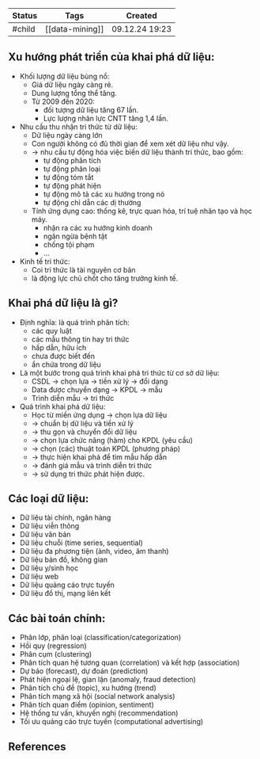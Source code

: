 
| Status | Tags            | Created        |
| ------ | --------------- | -------------- |
| #child | [[data-mining]] | 09.12.24 19:23 |


## Xu hướng phát triển của khai phá dữ liệu:
- Khối lượng dữ liệu bùng nổ:
	- Giá dữ liệu ngày càng rẻ.
	- Dung lượng tổng thể tăng.
	- Từ 2009 đến 2020:
		- đối tượng dữ liệu tăng 67 lần.
		- Lực lượng nhân lực CNTT tăng 1,4 lần.
- Nhu cầu thu nhận tri thức từ dữ liệu:
	- Dữ liệu ngày càng lớn
	- Con người không có đủ thời gian để xem xét dữ liệu như vậy.
	- -> nhu cầu tự động hóa việc biến dữ liệu thành tri thức, bao gồm:
		- tự động phân tích
		- tự động phân loại
		- tự động tóm tắt
		- tự động phát hiện
		- tự động mô tả các xu hướng trong nó
		- tự động chỉ dẫn các dị thường
	- Tính ứng dụng cao: thống kê, trực quan hóa, trí tuệ nhân tạo và học máy.
		- nhận ra các xu hướng kinh doanh
		- ngăn ngừa bệnh tật
		- chống tội phạm
		- ...
- Kinh tế tri thức:
	- Coi tri thức là tài nguyên cơ bản 
	- là động lực chủ chốt cho tăng trưởng kinh tế.

## Khai phá dữ liệu là gì?
- Định nghĩa: là quá trình phân tích:
	- các quy luật
	- các mẫu thông tin hay tri thức
	- hấp dẫn, hữu ích
	- chưa được biết đến
	- ẩn chứa trong dữ liệu
- Là một bước trong quá trình khai phá tri thức từ cơ sở dữ liệu:
	- CSDL -> chọn lựa -> tiền xử lý -> đổi dạng
	- Data được chuyển dạng -> KPDL -> mẫu
	- Trình diễn mẫu -> tri thức
- Quá trình khai phá dữ liệu:
	- Học từ miền ứng dụng -> chọn lựa dữ liệu
	- -> chuẩn bị dữ liệu và tiền xử lý
	- -> thu gọn và chuyển đổi dữ liệu
	- -> chọn lựa chức năng (hàm) cho KPDL (yêu cầu)
	- -> chọn (các) thuật toán KPDL (phương pháp)
	- -> thực hiện khai phá để tìm mẫu hấp dẫn
	- -> đánh giá mẫu và trình diễn tri thức
	- -> sử dụng tri thức phát hiện được.

## Các loại dữ liệu:
- Dữ liệu tài chính, ngân hàng
- Dữ liệu viễn thông
- Dữ liệu văn bản
- Dữ liệu chuỗi (time series, sequential)
- Dữ liệu đa phương tiện (ảnh, video, âm thanh)
- Dữ liệu bản đồ, không gian
- Dữ liệu y/sinh học
- Dữ liệu web
- Dữ liệu quảng cáo trực tuyến
- Dữ liệu đồ thị, mạng liên kết

## Các bài toán chính:
- Phân lớp, phân loại (classification/categorization)
- Hồi quy (regression)
- Phân cụm (clustering)
- Phân tích quan hệ tương quan (correlation) và kết hợp (association)
- Dự báo (forecast), dự đoán (prediction)
- Phát hiện ngoại lệ, gian lận (anomaly, fraud detection)
- Phân tích chủ đề (topic), xu hướng (trend)
- Phân tích mạng xã hội (social network analysis)
- Phân tích quan điểm (opinion, sentiment)
- Hệ thống tư vấn, khuyến nghị (recommendation)
- Tối ưu quảng cáo trực tuyến (computational advertising)

## References
